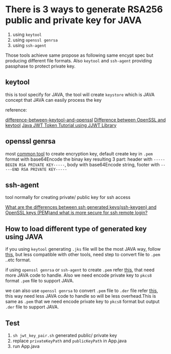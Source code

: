 # There is 3 ways to generate RSA256 public and private key for JAVA
1. using `keytool`
1. using `openssl genrsa`
1. using `ssh-agent`

Those tools achieve same propose as following same encypt spec but producing different file formats. Also `keytool` and `ssh-agent` providing passphase to protect private key.

## keytool
this is tool specify for JAVA, the tool will create `keystore` which is JAVA concept that JAVA can easily process the key

reference:

[difference-between-keytool-and-openssl](https://stackoverflow.com/questions/48472764/difference-between-keytool-and-openssl)
[Difference between OpenSSL and keytool](https://security.stackexchange.com/questions/98282/difference-between-openssl-and-keytool)
[Java JWT Token Tutorial using JJWT Library](https://www.codeproject.com/Articles/1253786/Java-JWT-Token-Tutorial-using-JJWT-Library)

## openssl genrsa
most [common tool](https://wiki.openssl.org/index.php/Command_Line_Utilities#rsa_.2F_genrsa) to create encryption key, default create key in `.pem` format with base64Encode the binay key resulting 3 part: header with `-----BEGIN RSA PRIVATE KEY-----`, body with base64Encode string, footer with `-----END RSA PRIVATE KEY-----`

## ssh-agent
tool normally for creating private/ public key for ssh access

[What are the differences between ssh generated keys(ssh-keygen) and OpenSSL keys (PEM)and what is more secure for ssh remote login?](https://security.stackexchange.com/questions/29876/what-are-the-differences-between-ssh-generated-keysssh-keygen-and-openssl-keys)

## How to load different type of generated key using JAVA
if you using `keytool` generating `.jks` file will be the most JAVA way, follow [this](https://www.codeproject.com/Articles/1253786/Java-JWT-Token-Tutorial-using-JJWT-Library), but less compatible with other tools, need step to convert file to `.pem` ..etc format.

if using `openssl genrsa` or `ssh-agent` to create `.pem` refer [this](https://stackoverflow.com/questions/11787571/how-to-read-pem-file-to-get-private-and-public-key), that need more JAVA code to handle. Also we need encode private key to `pkcs8` format `.pem` file to support JAVA.

we can also use `openssl genrsa` to convert `.pem` file to `.der` file refer [this](https://stackoverflow.com/questions/11410770/load-rsa-public-key-from-file), this way need less JAVA code to handle so will be less overhead.This is same as `.pem` that we need encode private key to `pkcs8` format but output `.der` file to support JAVA.

## Test
1. `sh jwt_key_pair.sh` generated public/ private key
1. replace `privateKeyPath` and `publicKeyPath` in App.java
1. run App.java